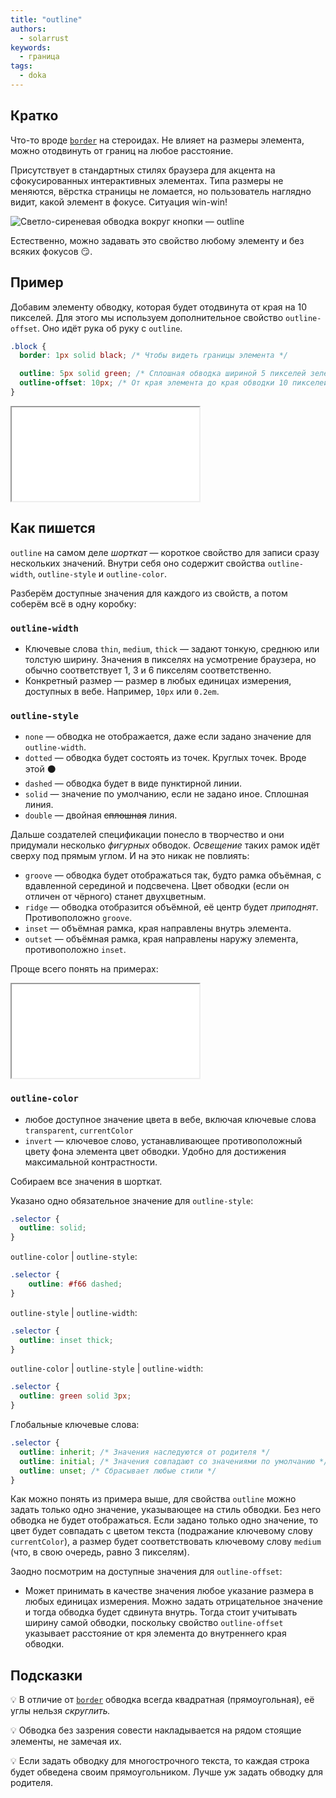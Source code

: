 ```yaml
---
title: "outline"
authors:
  - solarrust
keywords:
  - граница
tags:
  - doka
---
```


## Кратко

Что-то вроде [`border`](/css/border) на стероидах. Не влияет на размеры элемента, можно отодвинуть от границ на любое расстояние.

Присутствует в стандартных стилях браузера для акцента на сфокусированных интерактивных элементах. Типа размеры не меняются, вёрстка страницы не ломается, но пользователь наглядно видит, какой элемент в фокусе. Ситуация win-win!

![Светло-сиреневая обводка вокруг кнопки — outline](images/1.png)

Естественно, можно задавать это свойство любому элементу и без всяких фокусов 😏.

## Пример

Добавим элементу обводку, которая будет отодвинута от края на 10 пикселей. Для этого мы используем дополнительное свойство `outline-offset`. Оно идёт рука об руку с `outline`.

```css
.block {
  border: 1px solid black; /* Чтобы видеть границы элемента */

  outline: 5px solid green; /* Сплошная обводка шириной 5 пикселей зелёного цвета */
  outline-offset: 10px; /* От края элемента до края обводки 10 пикселей */
}
```

<iframe title="Название — outline — Дока" src="demos/solarrust-YzGKqxJ"></iframe>

## Как пишется

`outline` на самом деле *шорткат* — короткое свойство для записи сразу нескольких значений. Внутри себя оно содержит свойства `outline-width`, `outline-style` и `outline-color`.

Разберём доступные значения для каждого из свойств, а потом соберём всё в одну коробку:

### `outline-width`

- Ключевые слова `thin`, `medium`, `thick` — задают тонкую, среднюю или толстую ширину. Значения в пикселях на усмотрение браузера, но обычно соответствует 1, 3 и 6 пикселям соответственно.
- Конкретный размер — размер в любых единицах измерения, доступных в вебе. Например, `10px` или `0.2em`.

### `outline-style`

- `none` — обводка не отображается, даже если задано значение для `outline-width`.
- `dotted` — обводка будет состоять из точек. Круглых точек. Вроде этой ⚫️
- `dashed` — обводка будет в виде пунктирной линии.
- `solid` — значение по умолчанию, если не задано иное. Сплошная линия.
- `double` — двойная ~~сплошная~~ линия.

Дальше создателей спецификации понесло в творчество и они придумали несколько *фигурных* обводок. *Освещение* таких рамок идёт сверху под прямым углом. И на это никак не повлиять:

- `groove` — обводка будет отображаться так, будто рамка объёмная, с вдавленной серединой и подсвечена. Цвет обводки (если он отличен от чёрного) станет двухцветным.
- `ridge` — обводка отобразится объёмной, её центр будет *приподнят*. Противоположно `groove`.
- `inset` — объёмная рамка, края направлены внутрь элемента.
- `outset` — объёмная рамка, края направлены наружу элемента, противоположно `inset`.

Проще всего понять на примерах:

<iframe title="Название — outline — Дока" src="demos/solarrust-OJRLXNN/"></iframe>

### `outline-color`

- любое доступное значение цвета в вебе, включая ключевые слова `transparent`, `currentColor`
- `invert` — ключевое слово, устанавливающее противоположный цвету фона элемента цвет обводки. Удобно для достижения максимальной контрастности.

Собираем все значения в шорткат.

Указано одно обязательное значение для `outline-style`:

```css
.selector {
  outline: solid;
}
```

`outline-color` | `outline-style`:

```css
.selector {
    outline: #f66 dashed;
}
```

`outline-style` | `outline-width`:

```css
.selector {
  outline: inset thick;
}
```

`outline-color` | `outline-style` | `outline-width`:

```css
.selector {
  outline: green solid 3px;
}
```

Глобальные ключевые слова:

```css
.selector {
  outline: inherit; /* Значения наследуются от родителя */
  outline: initial; /* Значения совпадают со значениями по умолчанию */
  outline: unset; /* Сбрасывает любые стили */
}
```

Как можно понять из примера выше, для свойства `outline` можно задать только одно значение, указывающее на стиль обводки. Без него обводка не будет отображаться. Если задано только одно значение, то цвет будет совпадать с цветом текста (подражание ключевому слову `currentColor`), а размер будет соответствовать ключевому слову `medium` (что, в свою очередь, равно 3 пикселям).

Заодно посмотрим на доступные значения для `outline-offset`:

- Может принимать в качестве значения любое указание размера в любых единицах измерения. Можно задать отрицательное значение и тогда обводка будет сдвинута внутрь. Тогда стоит учитывать ширину самой обводки, поскольку свойство `outline-offset` указывает расстояние от кря элемента до внутреннего края обводки.

## Подсказки

💡 В отличие от [`border`](/css/border) обводка всегда квадратная (прямоугольная), её углы нельзя *скруглить.*

💡 Обводка без зазрения совести накладывается на рядом стоящие элементы, не замечая их.

💡 Если задать обводку для многострочного текста, то каждая строка будет обведена своим прямоугольником. Лучше уж задать обводку для родителя.
